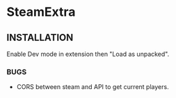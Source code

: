 # SteamExtra

## INSTALLATION
Enable Dev mode in extension then "Load as unpacked".

### BUGS
- CORS between steam and API to get current players. 
